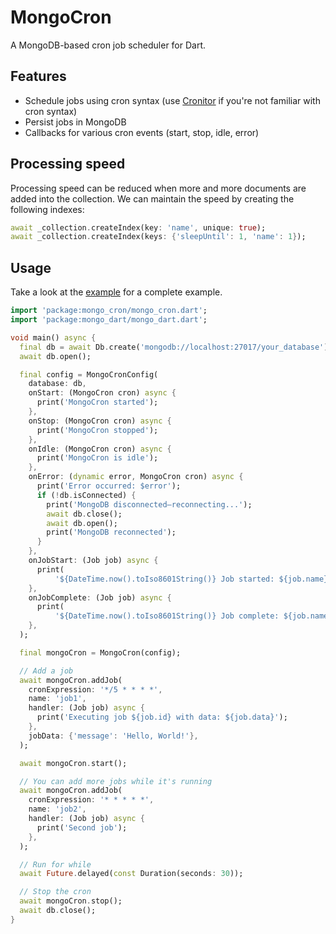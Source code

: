 # MongoCron

A MongoDB-based cron job scheduler for Dart.

## Features

- Schedule jobs using cron syntax (use [Cronitor](https://crontab.guru/) if you're not familiar with cron syntax)
- Persist jobs in MongoDB
- Callbacks for various cron events (start, stop, idle, error)

## Processing speed
Processing speed can be reduced when more and more documents are added into the collection. We can maintain the speed by creating the following indexes:

```dart
await _collection.createIndex(key: 'name', unique: true);
await _collection.createIndex(keys: {'sleepUntil': 1, 'name': 1});
```

## Usage

Take a look at the [example](https://github.com/dinko7/mongo_cron/tree/master/example) for a complete example.

```dart
import 'package:mongo_cron/mongo_cron.dart';
import 'package:mongo_dart/mongo_dart.dart';

void main() async {
  final db = await Db.create('mongodb://localhost:27017/your_database');
  await db.open();

  final config = MongoCronConfig(
    database: db,
    onStart: (MongoCron cron) async {
      print('MongoCron started');
    },
    onStop: (MongoCron cron) async {
      print('MongoCron stopped');
    },
    onIdle: (MongoCron cron) async {
      print('MongoCron is idle');
    },
    onError: (dynamic error, MongoCron cron) async {
      print('Error occurred: $error');
      if (!db.isConnected) {
        print('MongoDB disconnected—reconnecting...');
        await db.close();
        await db.open();
        print('MongoDB reconnected');
      }
    },
    onJobStart: (Job job) async {
      print(
          '${DateTime.now().toIso8601String()} Job started: ${job.name} #${job.id}');
    },
    onJobComplete: (Job job) async {
      print(
          '${DateTime.now().toIso8601String()} Job complete: ${job.name} #${job.id}');
    },
  );

  final mongoCron = MongoCron(config);

  // Add a job
  await mongoCron.addJob(
    cronExpression: '*/5 * * * *',
    name: 'job1',
    handler: (Job job) async {
      print('Executing job ${job.id} with data: ${job.data}');
    },
    jobData: {'message': 'Hello, World!'},
  );

  await mongoCron.start();

  // You can add more jobs while it's running
  await mongoCron.addJob(
    cronExpression: '* * * * *',
    name: 'job2',
    handler: (Job job) async {
      print('Second job');
    },
  );

  // Run for while
  await Future.delayed(const Duration(seconds: 30));

  // Stop the cron
  await mongoCron.stop();
  await db.close();
}
```